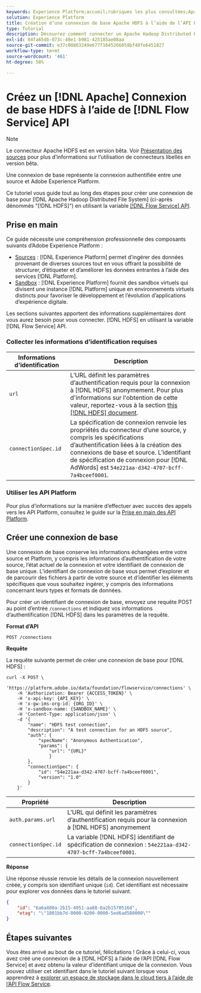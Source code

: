 ```yaml
---
keywords: Experience Platform;accueil;rubriques les plus consultées;Apache Hadoop Distributed File System;Apache hadoop;hdfs;HDFS
solution: Experience Platform
title: Création d’une connexion de base Apache HDFS à l’aide de l’API Flow Service
type: Tutorial
description: Découvrez comment connecter un Apache Hadoop Distributed File System à Adobe Experience Platform à l’aide de l’API Flow Service.
exl-id: 04fa65db-073c-48e1-b981-425185ae08aa
source-git-commit: e37c00863249e677f1645266859bf40fe6451827
workflow-type: tm+mt
source-wordcount: '461'
ht-degree: 58%

---
```


# Créez un [!DNL Apache] Connexion de base HDFS à l’aide de [!DNL Flow Service] API

>[!NOTE]
>
>Le connecteur Apache HDFS est en version bêta. Voir [Présentation des sources](../../../../home.md#terms-and-conditions) pour plus d’informations sur l’utilisation de connecteurs libellés en version bêta.

Une connexion de base représente la connexion authentifiée entre une source et Adobe Experience Platform.

Ce tutoriel vous guide tout au long des étapes pour créer une connexion de base pour [!DNL Apache Hadoop Distributed File System] (ci-après dénommés &quot;[!DNL HDFS]&quot;) en utilisant la variable [[!DNL Flow Service] API](https://www.adobe.io/experience-platform-apis/references/flow-service/).

## Prise en main

Ce guide nécessite une compréhension professionnelle des composants suivants d’Adobe Experience Platform :

* [Sources](../../../../home.md) : [!DNL Experience Platform] permet d’ingérer des données provenant de diverses sources tout en vous offrant la possibilité de structurer, d’étiqueter et d’améliorer les données entrantes à l’aide des services [!DNL Platform].
* [Sandbox](../../../../../sandboxes/home.md) : [!DNL Experience Platform] fournit des sandbox virtuels qui divisent une instance [!DNL Platform] unique en environnements virtuels distincts pour favoriser le développement et l’évolution d’applications d’expérience digitale.

Les sections suivantes apportent des informations supplémentaires dont vous aurez besoin pour vous connecter. [!DNL HDFS] en utilisant la variable [!DNL Flow Service] API.

### Collecter les informations d’identification requises

| Informations d’identification | Description |
| ---------- | ----------- |
| `url` | L’URL définit les paramètres d’authentification requis pour la connexion à [!DNL HDFS] anonymement. Pour plus d&#39;informations sur l&#39;obtention de cette valeur, reportez-vous à la section [this [!DNL HDFS] document](https://hadoop.apache.org/docs/r1.2.1/HttpAuthentication.html). |
| `connectionSpec.id` | La spécification de connexion renvoie les propriétés du connecteur d’une source, y compris les spécifications d’authentification liées à la création des connexions de base et source. L’identifiant de spécification de connexion pour [!DNL AdWords] est `54e221aa-d342-4707-bcff-7a4bceef0001`. |

### Utiliser les API Platform

Pour plus d’informations sur la manière d’effectuer avec succès des appels vers les API Platform, consultez le guide sur la [Prise en main des API Platform](../../../../../landing/api-guide.md).

## Créer une connexion de base

Une connexion de base conserve les informations échangées entre votre source et Platform, y compris les informations d’authentification de votre source, l’état actuel de la connexion et votre identifiant de connexion de base unique. L’identifiant de connexion de base vous permet d’explorer et de parcourir des fichiers à partir de votre source et d’identifier les éléments spécifiques que vous souhaitez ingérer, y compris des informations concernant leurs types et formats de données.

Pour créer un identifiant de connexion de base, envoyez une requête POST au point d’entrée `/connections` et indiquez vos informations d’authentification [!DNL HDFS] dans les paramètres de la requête.

**Format d’API**

```http
POST /connections
```

**Requête**

La requête suivante permet de créer une connexion de base pour [!DNL HDFS] :

```shell
curl -X POST \
    'https://platform.adobe.io/data/foundation/flowservice/connections' \
    -H 'Authorization: Bearer {ACCESS_TOKEN}' \
    -H 'x-api-key: {API_KEY}' \
    -H 'x-gw-ims-org-id: {ORG_ID}' \
    -H 'x-sandbox-name: {SANDBOX_NAME}' \
    -H 'Content-Type: application/json' \
    -d '{
        "name": "HDFS test connection",
        "description": "A test connection for an HDFS source",
        "auth": {
            "specName": "Anonymous Authentication",
            "params": {
                "url": "{URL}"
                }
        },
        "connectionSpec": {
            "id": "54e221aa-d342-4707-bcff-7a4bceef0001",
            "version": "1.0"
        }
    }'
```

| Propriété | Description |
| --------- | ----------- |
| `auth.params.url` | L’URL qui définit les paramètres d’authentification requis pour la connexion à [!DNL HDFS] anonymement |
| `connectionSpec.id` | La variable [!DNL HDFS] identifiant de spécification de connexion : `54e221aa-d342-4707-bcff-7a4bceef0001`. |

**Réponse**

Une réponse réussie renvoie les détails de la connexion nouvellement créée, y compris son identifiant unique (`id`). Cet identifiant est nécessaire pour explorer vos données dans le tutoriel suivant.

```json
{
    "id": "6a6a880a-2b15-4051-aa88-0a2b1570516d",
    "etag": "\"1801bb7d-0000-0200-0000-5ed6ad580000\""
}
```

## Étapes suivantes

Vous êtes arrivé au bout de ce tutoriel, félicitations ! Grâce à celui-ci, vous avez créé une connexion de à [!DNL HDFS] à l’aide de l’API [!DNL Flow Service] et avez obtenu la valeur d’identifiant unique de la connexion. Vous pouvez utiliser cet identifiant dans le tutoriel suivant lorsque vous apprendrez à [explorer un espace de stockage dans le cloud tiers à l’aide de l’API Flow Service](../../explore/cloud-storage.md).
